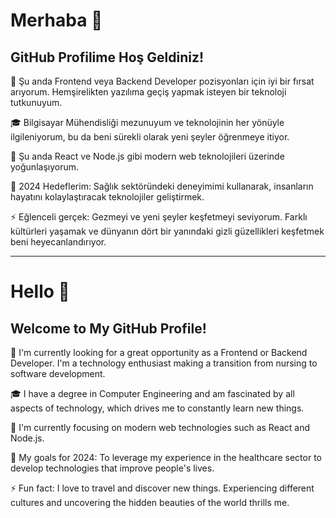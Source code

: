 # Merhaba 👋

## GitHub Profilime Hoş Geldiniz!

🔭 Şu anda Frontend veya Backend Developer pozisyonları için iyi bir fırsat arıyorum. Hemşirelikten yazılıma geçiş yapmak isteyen bir teknoloji tutkunuyum.

🎓 Bilgisayar Mühendisliği mezunuyum ve teknolojinin her yönüyle ilgileniyorum, bu da beni sürekli olarak yeni şeyler öğrenmeye itiyor.

🌱 Şu anda React ve Node.js gibi modern web teknolojileri üzerinde yoğunlaşıyorum.

🥅 2024 Hedeflerim: Sağlık sektöründeki deneyimimi kullanarak, insanların hayatını kolaylaştıracak teknolojiler geliştirmek.

⚡ Eğlenceli gerçek: Gezmeyi ve yeni şeyler keşfetmeyi seviyorum. Farklı kültürleri yaşamak ve dünyanın dört bir yanındaki gizli güzellikleri keşfetmek beni heyecanlandırıyor.

---

# Hello 👋

## Welcome to My GitHub Profile!

🔭 I'm currently looking for a great opportunity as a Frontend or Backend Developer. I'm a technology enthusiast making a transition from nursing to software development.

🎓 I have a degree in Computer Engineering and am fascinated by all aspects of technology, which drives me to constantly learn new things.

🌱 I'm currently focusing on modern web technologies such as React and Node.js.

🥅 My goals for 2024: To leverage my experience in the healthcare sector to develop technologies that improve people's lives.

⚡ Fun fact: I love to travel and discover new things. Experiencing different cultures and uncovering the hidden beauties of the world thrills me.
